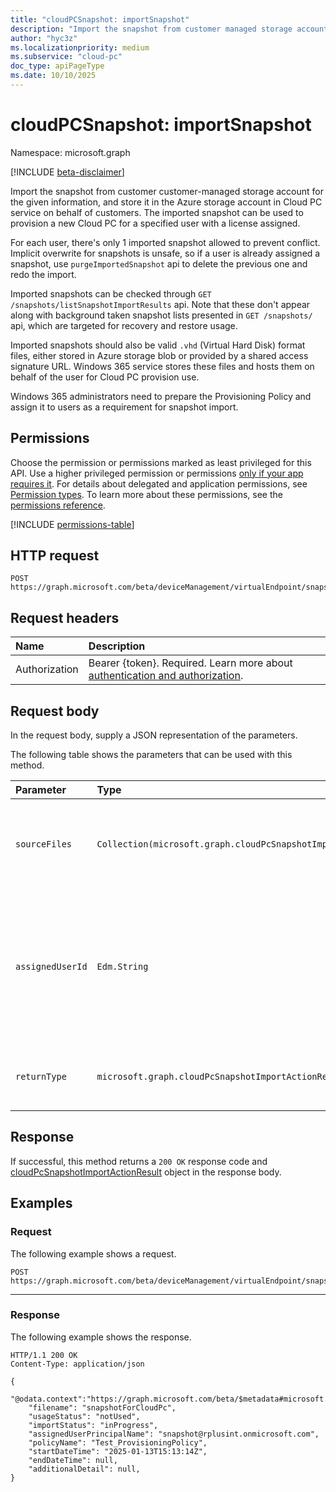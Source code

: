 ```yaml
---
title: "cloudPCSnapshot: importSnapshot"
description: "Import the snapshot from customer managed storage account for the given information, and store it in the Azure storage account in the Cloud PC service on behalf of customers. The imported snapshot can be used to provision a new Cloud PC for a specified user with a license assigned."
author: "hyc3z"
ms.localizationpriority: medium
ms.subservice: "cloud-pc"
doc_type: apiPageType
ms.date: 10/10/2025
---
```


# cloudPCSnapshot: importSnapshot
Namespace: microsoft.graph

[!INCLUDE [beta-disclaimer](../../includes/beta-disclaimer.md)]

Import the snapshot from customer customer-managed storage account for the given information, and store it in the Azure storage account in Cloud PC service on behalf of customers. The imported snapshot can be used to provision a new Cloud PC for a specified user with a license assigned.

For each user, there's only 1 imported snapshot allowed to prevent conflict. Implicit overwrite for snapshots is unsafe, so if a user is already assigned a snapshot, use `purgeImportedSnapshot` api to delete the previous one and redo the import.

Imported snapshots can be checked through `GET /snapshots/listSnapshotImportResults` api. Note that these don't appear along with background taken snapshot lists presented in `GET /snapshots/` api, which are targeted for recovery and restore usage.

Imported snapshots should also be valid `.vhd` (Virtual Hard Disk) format files, either stored in Azure storage blob or provided by a shared access signature URL. Windows 365 service stores these files and hosts them on behalf of the user for Cloud PC provision use.

Windows 365 administrators need to prepare the Provisioning Policy and assign it to users as a requirement for snapshot import.

## Permissions
Choose the permission or permissions marked as least privileged for this API. Use a higher privileged permission or permissions [only if your app requires it](/graph/permissions-overview#best-practices-for-using-microsoft-graph-permissions). For details about delegated and application permissions, see [Permission types](/graph/permissions-overview#permission-types). To learn more about these permissions, see the [permissions reference](/graph/permissions-reference).

<!-- { "blockType": "permissions", "name": "cloudpcsnapshot_getsubscriptions" } -->
[!INCLUDE [permissions-table](../includes/permissions/cloudpcsnapshot-getsubscriptions-permissions.md)]

## HTTP request

<!-- {
  "blockType": "ignored"
}
-->
``` http
POST https://graph.microsoft.com/beta/deviceManagement/virtualEndpoint/snapshots/importSnapshot
```

## Request headers
|Name|Description|
|:---|:---|
|Authorization|Bearer {token}. Required. Learn more about [authentication and authorization](/graph/auth/auth-concepts).|

## Request body
In the request body, supply a JSON representation of the parameters.

The following table shows the parameters that can be used with this method.

| Parameter | Type              | Description                                                                                            |
|:----------|:------------------|:-------------------------------------------------------------------------------------------------------|
| `sourceFiles`   | `Collection(microsoft.graph.cloudPcSnapshotImportActionDetail)`                                                     | The detailed source information for the files to be imported.                                                                                        |
| `assignedUserId`     | `Edm.String`   | The unique identifier for the snapshot assigned user, who uses the imported snapshot to provision a new Cloud PC.                                                                            |
| `returnType`       | `microsoft.graph.cloudPcSnapshotImportActionResult`                             | The result of the snapshot import action.                                                               |


## Response

If successful, this method returns a `200 OK` response code and [cloudPcSnapshotImportActionResult](../resources/cloudpcsnapshotimportactionresult.md) object in the response body.

## Examples

### Request

The following example shows a request.


<!-- {
  "blockType": "request",
  "name": "post_importsnapshot"
}
-->
``` http
POST https://graph.microsoft.com/beta/deviceManagement/virtualEndpoint/snapshots/importSnapshot
```

---

### Response

The following example shows the response.

<!-- {
  "blockType": "response",
  "truncated": true,
  "@odata.type": "microsoft.graph.cloudPcSnapshotImportActionResult"
}
-->
``` http
HTTP/1.1 200 OK
Content-Type: application/json

{
    "@odata.context":"https://graph.microsoft.com/beta/$metadata#microsoft.graph.cloudPcSnapshotImportActionResult",
    "filename": "snapshotForCloudPc",
    "usageStatus": "notUsed",
    "importStatus": "inProgress",
    "assignedUserPrincipalName": "snapshot@rplusint.onmicrosoft.com",
    "policyName": "Test_ProvisioningPolicy",
    "startDateTime": "2025-01-13T15:13:14Z",
    "endDateTime": null,
    "additionalDetail": null,
}
```

